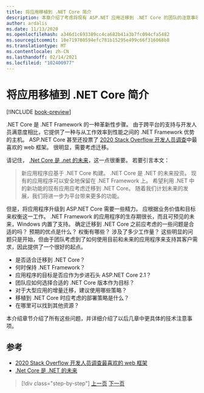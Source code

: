 ```yaml
---
title: 将应用移植到 .NET Core 简介
description: 本章介绍了考虑将现有 ASP.NET 应用迁移到 .NET Core 的团队的注意事项列表。
author: ardalis
ms.date: 11/13/2020
ms.openlocfilehash: a346d1c693389cc4ca682b41a3b7fc094cfa5482
ms.sourcegitcommit: 10e719780594efc781b15295e499c66f316068b8
ms.translationtype: MT
ms.contentlocale: zh-CN
ms.lasthandoff: 02/14/2021
ms.locfileid: "102400977"
---
```

# <a name="introduction-to-porting-apps-to-net-core"></a>将应用移植到 .NET Core 简介

[!INCLUDE [book-preview](../../../includes/book-preview.md)]

.NET Core 是 .NET Framework 的一种革新性步骤。 由于跨平台的支持与开发人员满意度相比，它提供了一种与从工作效率到性能之间的 .NET Framework 优势的主机。 ASP.NET Core 甚至还投票了 [2020 Stack Overflow 开发人员调查](https://insights.stackoverflow.com/survey/2020#technology-most-loved-dreaded-and-wanted-web-frameworks)中最喜欢的 web 框架。 很明显，需要考虑迁移。

请记住， [.Net Core 是 .net 的未来](https://devblogs.microsoft.com/dotnet/net-core-is-the-future-of-net/)，这一点很重要。 若要引言本文：

> 新应用程序应基于 .NET Core 构建。 .NET Core 是 .NET 的未来投资。 现有的应用程序可以安全地保留在 .NET Framework 上。 希望利用 .NET 中的新功能的现有应用应考虑迁移到 .NET Core。 随着我们计划未来的发展，我们将进一步为平台带来更多的功能。

但是，将应用程序升级到 ASP.NET Core 需要一些精力。 应根据业务价值和目标来权衡这一工作。 .NET Framework 的应用程序的生存期很长，而且可预见的未来，Windows 内置了支持。 确定迁移到 .NET Core 之前应考虑的一些问题是合适的吗？ 预期的优点是什么？ 权衡有哪些？ 涉及了多少工作量？ 这些明显的问题只是开始，但由于团队考虑到了如何使用目前和未来的应用程序来支持其客户需求，因此提供了一个很好的起点。

- 是否适合迁移到 .NET Core？
- 何时保持 .NET Framework？
- 应用程序的目标是否应作为步进石头 ASP.NET Core 2.1？
- 团队应如何选择合适的 .NET Core 版本作为目标？
- 对于大型应用的增量迁移，建议使用哪些策略？
- 移植到 .NET Core 时应考虑的部署策略是什么？
- 在哪里可以找到其他资源？

本介绍章节介绍了所有这些问题，并详细介绍了以后几章中更具体的技术注意事项。

## <a name="references"></a>参考

- [2020 Stack Overflow 开发人员调查最喜欢的 web 框架](https://insights.stackoverflow.com/survey/2020#technology-most-loved-dreaded-and-wanted-web-frameworks)
- [.Net Core 是 .NET 的未来](https://devblogs.microsoft.com/dotnet/net-core-is-the-future-of-net/)

>[!div class="step-by-step"]
>[上一页](index.md)
>[下一页](migration-considerations.md)
